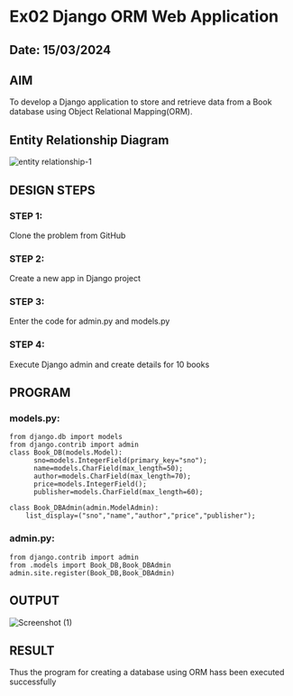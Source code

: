 # Ex02 Django ORM Web Application
## Date: 15/03/2024

## AIM
To develop a Django application to store and retrieve data from a Book database using Object Relational Mapping(ORM).

## Entity Relationship Diagram


![entity relationship-1](https://github.com/Henriprasath/ORM/assets/144979077/38582397-61f3-44d7-ba5f-652d496fdfce)


## DESIGN STEPS

### STEP 1:
Clone the problem from GitHub

### STEP 2:
Create a new app in Django project

### STEP 3:
Enter the code for admin.py and models.py

### STEP 4:
Execute Django admin and create details for 10 books

## PROGRAM
### models.py:
```
from django.db import models
from django.contrib import admin
class Book_DB(models.Model):
      sno=models.IntegerField(primary_key="sno");
      name=models.CharField(max_length=50);
      author=models.CharField(max_length=70);
      price=models.IntegerField();
      publisher=models.CharField(max_length=60);

class Book_DBAdmin(admin.ModelAdmin):
    list_display=("sno","name","author","price","publisher");
```
### admin.py:
```
from django.contrib import admin
from .models import Book_DB,Book_DBAdmin
admin.site.register(Book_DB,Book_DBAdmin)
```
## OUTPUT

![Screenshot (1)](https://github.com/Henriprasath/ORM/assets/144979077/c78cae4d-66f9-42f3-8014-e982941b685b)



## RESULT
Thus the program for creating a database using ORM hass been executed successfully
